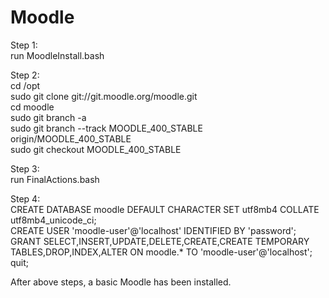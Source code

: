# Moodle
Step 1:         
        run MoodleInstall.bash  
                
Step 2:  
        cd /opt         
        sudo git clone git://git.moodle.org/moodle.git  
        cd moodle       
        sudo git branch -a      
        sudo git branch --track MOODLE_400_STABLE origin/MOODLE_400_STABLE      
        sudo git checkout MOODLE_400_STABLE 
                
Step 3:         
        run FinalActions.bash   
                
Step 4:         
        CREATE DATABASE moodle DEFAULT CHARACTER SET utf8mb4 COLLATE utf8mb4_unicode_ci;        
        CREATE USER 'moodle-user'@'localhost' IDENTIFIED BY 'password'; 
        GRANT SELECT,INSERT,UPDATE,DELETE,CREATE,CREATE TEMPORARY TABLES,DROP,INDEX,ALTER ON moodle.* TO 'moodle-user'@'localhost';     
        quit;   
                
        
After above steps, a basic Moodle has been installed.   

